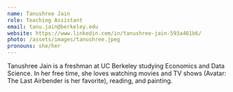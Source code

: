 ```yaml
---
name: Tanushree Jain
role: Teaching Assistant
email: tanu.jain@berkeley.edu
website: https://www.linkedin.com/in/tanushree-jain-593a461b6/
photo: /assets/images/tanushree.jpeg
pronouns: she/her
---
```


Tanushree Jain is a freshman at UC Berkeley studying Economics and Data Science. In her free time, she loves watching movies and TV shows (Avatar: The Last Airbender is her favorite), reading, and painting.
